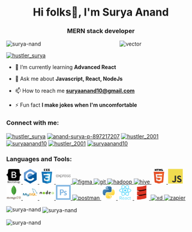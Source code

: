 <h1 align="center">Hi folks👋, I'm Surya Anand</h1>
<h3 align="center">MERN stack developer</h3>
<img align="right" width="40%" height="40%" src="https://img.freepik.com/free-vector/static-asset-illustration-concept_114360-885.jpg?size=626&ext=jpg&ga=GA1.1.1806024865.1694116047&semt=ais"?size=626&ext=jpg"  alt="vector"></img>
<!-- https://img.freepik.com/free-vector/static-asset-illustration-concept_114360-885.jpg?size=626&ext=jpg&ga=GA1.1.1806024865.1694116047&semt=ais -->


<p align="left"> <img src="https://komarev.com/ghpvc/?username=surya-nand&label=Profile%20views&color=0e75b6&style=flat" alt="surya-nand" /> </p>

<p align="left"> <a href="https://twitter.com/hustler_surya" target="blank"><img src="https://img.shields.io/twitter/follow/hustler_surya?logo=twitter&style=for-the-badge" alt="hustler_surya" /></a> </p>

- 🌱 I’m currently learning **Advanced React**

- 💬 Ask me about **Javascript, React, NodeJs**

- 📫 How to reach me **suryaanand10@gmail.com**

- ⚡ Fun fact **I make jokes when I'm uncomfortable**

<h3 align="left">Connect with me:</h3>
<p align="left">
<a href="https://twitter.com/hustler_surya" target="blank"><img align="center" src="https://raw.githubusercontent.com/rahuldkjain/github-profile-readme-generator/master/src/images/icons/Social/twitter.svg" alt="hustler_surya" height="30" width="40" /></a>
<a href="https://linkedin.com/in/anand-surya-p-897217207" target="blank"><img align="center" src="https://raw.githubusercontent.com/rahuldkjain/github-profile-readme-generator/master/src/images/icons/Social/linked-in-alt.svg" alt="anand-surya-p-897217207" height="30" width="40" /></a>
<a href="https://www.codechef.com/users/hustler_2001" target="blank"><img align="center" src="https://cdn.jsdelivr.net/npm/simple-icons@3.1.0/icons/codechef.svg" alt="hustler_2001" height="30" width="40" /></a>
<a href="https://www.hackerrank.com/suryaanand10" target="blank"><img align="center" src="https://raw.githubusercontent.com/rahuldkjain/github-profile-readme-generator/master/src/images/icons/Social/hackerrank.svg" alt="suryaanand10" height="30" width="40" /></a>
<a href="https://www.leetcode.com/hustler_2001" target="blank"><img align="center" src="https://raw.githubusercontent.com/rahuldkjain/github-profile-readme-generator/master/src/images/icons/Social/leet-code.svg" alt="hustler_2001" height="30" width="40" /></a>
<a href="https://www.hackerearth.com/suryaanand10" target="blank"><img align="center" src="https://raw.githubusercontent.com/rahuldkjain/github-profile-readme-generator/master/src/images/icons/Social/hackerearth.svg" alt="suryaanand10" height="30" width="40" /></a>
</p>

<h3 align="left">Languages and Tools:</h3>
<p align="left"> <a href="https://getbootstrap.com" target="_blank" rel="noreferrer"> <img src="https://raw.githubusercontent.com/devicons/devicon/master/icons/bootstrap/bootstrap-plain-wordmark.svg" alt="bootstrap" width="40" height="40"/> </a> <a href="https://www.cprogramming.com/" target="_blank" rel="noreferrer"> <img src="https://raw.githubusercontent.com/devicons/devicon/master/icons/c/c-original.svg" alt="c" width="40" height="40"/> </a> <a href="https://www.w3schools.com/css/" target="_blank" rel="noreferrer"> <img src="https://raw.githubusercontent.com/devicons/devicon/master/icons/css3/css3-original-wordmark.svg" alt="css3" width="40" height="40"/> </a> <a href="https://expressjs.com" target="_blank" rel="noreferrer"> <img src="https://raw.githubusercontent.com/devicons/devicon/master/icons/express/express-original-wordmark.svg" alt="express" width="40" height="40"/> </a> <a href="https://www.figma.com/" target="_blank" rel="noreferrer"> <img src="https://www.vectorlogo.zone/logos/figma/figma-icon.svg" alt="figma" width="40" height="40"/> </a> <a href="https://git-scm.com/" target="_blank" rel="noreferrer"> <img src="https://www.vectorlogo.zone/logos/git-scm/git-scm-icon.svg" alt="git" width="40" height="40"/> </a> <a href="https://hadoop.apache.org/" target="_blank" rel="noreferrer"> <img src="https://www.vectorlogo.zone/logos/apache_hadoop/apache_hadoop-icon.svg" alt="hadoop" width="40" height="40"/> </a> <a href="https://hive.apache.org/" target="_blank" rel="noreferrer"> <img src="https://www.vectorlogo.zone/logos/apache_hive/apache_hive-icon.svg" alt="hive" width="40" height="40"/> </a> <a href="https://www.w3.org/html/" target="_blank" rel="noreferrer"> <img src="https://raw.githubusercontent.com/devicons/devicon/master/icons/html5/html5-original-wordmark.svg" alt="html5" width="40" height="40"/> </a> <a href="https://developer.mozilla.org/en-US/docs/Web/JavaScript" target="_blank" rel="noreferrer"> <img src="https://raw.githubusercontent.com/devicons/devicon/master/icons/javascript/javascript-original.svg" alt="javascript" width="40" height="40"/> </a> <a href="https://www.mongodb.com/" target="_blank" rel="noreferrer"> <img src="https://raw.githubusercontent.com/devicons/devicon/master/icons/mongodb/mongodb-original-wordmark.svg" alt="mongodb" width="40" height="40"/> </a> <a href="https://www.mysql.com/" target="_blank" rel="noreferrer"> <img src="https://raw.githubusercontent.com/devicons/devicon/master/icons/mysql/mysql-original-wordmark.svg" alt="mysql" width="40" height="40"/> </a> <a href="https://nodejs.org" target="_blank" rel="noreferrer"> <img src="https://raw.githubusercontent.com/devicons/devicon/master/icons/nodejs/nodejs-original-wordmark.svg" alt="nodejs" width="40" height="40"/> </a> <a href="https://www.photoshop.com/en" target="_blank" rel="noreferrer"> <img src="https://raw.githubusercontent.com/devicons/devicon/master/icons/photoshop/photoshop-line.svg" alt="photoshop" width="40" height="40"/> </a> <a href="https://postman.com" target="_blank" rel="noreferrer"> <img src="https://www.vectorlogo.zone/logos/getpostman/getpostman-icon.svg" alt="postman" width="40" height="40"/> </a> <a href="https://www.python.org" target="_blank" rel="noreferrer"> <img src="https://raw.githubusercontent.com/devicons/devicon/master/icons/python/python-original.svg" alt="python" width="40" height="40"/> </a> <a href="https://reactjs.org/" target="_blank" rel="noreferrer"> <img src="https://raw.githubusercontent.com/devicons/devicon/master/icons/react/react-original-wordmark.svg" alt="react" width="40" height="40"/> </a> <a href="https://www.scala-lang.org" target="_blank" rel="noreferrer"> <img src="https://raw.githubusercontent.com/devicons/devicon/master/icons/scala/scala-original.svg" alt="scala" width="40" height="40"/> </a> <a href="https://www.adobe.com/products/xd.html" target="_blank" rel="noreferrer"> <img src="https://cdn.worldvectorlogo.com/logos/adobe-xd.svg" alt="xd" width="40" height="40"/> </a> <a href="https://zapier.com" target="_blank" rel="noreferrer"> <img src="https://www.vectorlogo.zone/logos/zapier/zapier-icon.svg" alt="zapier" width="40" height="40"/> </a> </p>

<p><img align="left" src="https://github-readme-stats.vercel.app/api/top-langs?username=surya-nand&show_icons=true&locale=en&layout=compact" alt="surya-nand" /></p>

<p>&nbsp;<img align="center" src="https://github-readme-stats.vercel.app/api?username=surya-nand&show_icons=true&locale=en" alt="surya-nand" /></p>

<p><img align="center" src="https://github-readme-streak-stats.herokuapp.com/?user=surya-nand&" alt="surya-nand" /></p>
